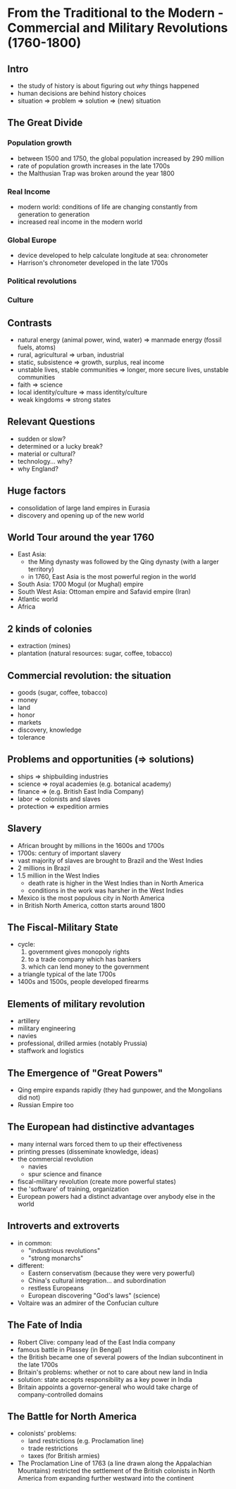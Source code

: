# From the Traditional to the Modern - Commercial and Military Revolutions (1760-1800)

## Intro
* the study of history is about figuring out *why* things happened
* human decisions are behind history choices
* situation => problem => solution => (new) situation

## The Great Divide

### Population growth
* between 1500 and 1750, the global population increased by 290 million
* rate of population growth increases in the late 1700s
* the Malthusian Trap was broken around the year 1800

### Real Income
* modern world: conditions of life are changing constantly from generation to generation
* increased real income in the modern world

### Global Europe
* device developed to help calculate longitude at sea: chronometer
* Harrison's chronometer developed in the late 1700s

### Political revolutions

### Culture

## Contrasts
* natural energy (animal power, wind, water) => manmade energy (fossil fuels, atoms)
* rural, agricultural => urban, industrial
* static, subsistence => growth, surplus, real income
* unstable lives, stable communities => longer, more secure lives, unstable communities
* faith => science
* local identity/culture => mass identity/culture
* weak kingdoms => strong states

## Relevant Questions
* sudden or slow?
* determined or a lucky break?
* material or cultural?
* technology... why?
* why England?

## Huge factors
* consolidation of large land empires in Eurasia
* discovery and opening up of the new world

## World Tour around the year 1760
* East Asia: 
  * the Ming dynasty was followed by the Qing dynasty (with a larger territory)
  * in 1760, East Asia is the most powerful region in the world
* South Asia: 1700 Mogul (or Mughal) empire
* South West Asia: Ottoman empire and Safavid empire (Iran)
* Atlantic world
* Africa

## 2 kinds of colonies
* extraction (mines)
* plantation (natural resources: sugar, coffee, tobacco)

## Commercial revolution: the situation
* goods (sugar, coffee, tobacco)
* money
* land
* honor
* markets
* discovery, knowledge
* tolerance

## Problems and opportunities (=> solutions)
* ships => shipbuilding industries
* science => royal academies (e.g. botanical academy)
* finance => (e.g. British East India Company)
* labor => colonists and slaves 
* protection => expedition armies

## Slavery
* African brought by millions in the 1600s and 1700s
* 1700s: century of important slavery
* vast majority of slaves are brought to Brazil and the West Indies
* 2 millions in Brazil
* 1.5 million in the West Indies
  * death rate is higher in the West Indies than in North America
  * conditions in the work was harsher in the West Indies
* Mexico is the most populous city in North America
* in British North America, cotton starts around 1800

## The Fiscal-Military State
* cycle:
  1. government gives monopoly rights 
  2. to a trade company which has bankers
  3. which can lend money to the government
* a triangle typical of the late 1700s
* 1400s and 1500s, people developed firearms

## Elements of military revolution
* artillery
* military engineering
* navies
* professional, drilled armies (notably Prussia)
* staffwork and logistics

## The Emergence of "Great Powers"
* Qing empire expands rapidly (they had gunpower, and the Mongolians did not)
* Russian Empire too

## The European had distinctive advantages
* many internal wars forced them to up their effectiveness
* printing presses (disseminate knowledge, ideas)
* the commercial revolution
  * navies
  * spur science and finance
* fiscal-military revolution (create more powerful states)
* the 'software' of training, organization
* European powers had a distinct advantage over anybody else in the world

## Introverts and extroverts
* in common:
  * "industrious revolutions"
  * "strong monarchs"
* different: 
  * Eastern conservatism (because they were very powerful)
  * China's cultural integration… and subordination
  * restless Europeans
  * European discovering "God's laws" (science)
* Voltaire was an admirer of the Confucian culture

## The Fate of India
* Robert Clive: company lead of the East India company
* famous battle in Plassey (in Bengal)
* the British became one of several powers of the Indian subcontinent in the late 1700s
* Britain's problems: whether or not to care about new land in India
* solution: state accepts responsibility as a key power in India
* Britain appoints a governor-general who would take charge of company-controlled domains

## The Battle for North America
* colonists' problems:
  * land restrictions (e.g. Proclamation line)
  * trade restrictions
  * taxes (for British armies)
* The Proclamation Line of 1763 (a line drawn along the Appalachian Mountains) restricted the settlement of the British colonists in North America from expanding further westward into the continent
